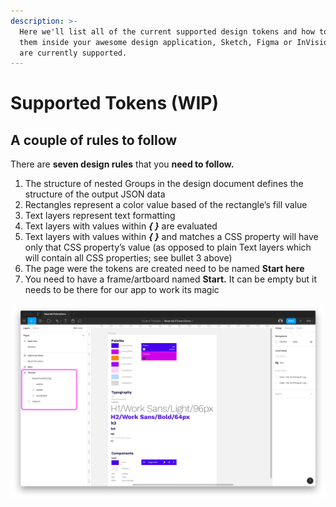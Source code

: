 ```yaml
---
description: >-
  Here we'll list all of the current supported design tokens and how to create
  them inside your awesome design application, Sketch, Figma or InVision Studio
  are currently supported.
---
```


# Supported Tokens \(WIP\)

## A couple of rules to follow

There are **seven design rules** that you **need to follow.**

1. The structure of nested Groups in the design document defines the structure of the output JSON data
2. Rectangles represent a color value based of the rectangle’s fill value
3. Text layers represent text formatting
4. Text layers with values within _**{ }**_ are evaluated
5. Text layers with values within _**{ }**_ and matches a CSS property will have only that CSS property’s value \(as opposed to plain Text layers which will contain all CSS properties; see bullet 3 above\)
6. The page were the tokens are created need to be named **Start here**
7. You need to have a frame/artboard named **Start.** It can be empty but it needs to be there for our app to work its magic

![This is the top level structure for setting up Material-UI design tokens](../.gitbook/assets/figmabasicsetupmaterialdesign.png)

